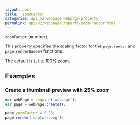 ```yaml
---
layout: post
title:  zoomFactor
categories: api_v2 webpage webpage-property
permalink: api/v2/webpage/property/zoom-factor.html
---
```


`zoomFactor` {number}

This property specifies the scaling factor for the `page.render` and `page.renderBase64` functions.

The default is `1`, i.e. 100% zoom.

## Examples

### Create a thumbnail preview with 25% zoom

```javascript
var webPage = require('webpage');
var page = webPage.create();

page.zoomFactor = 0.25;
page.render('capture.png');
```








